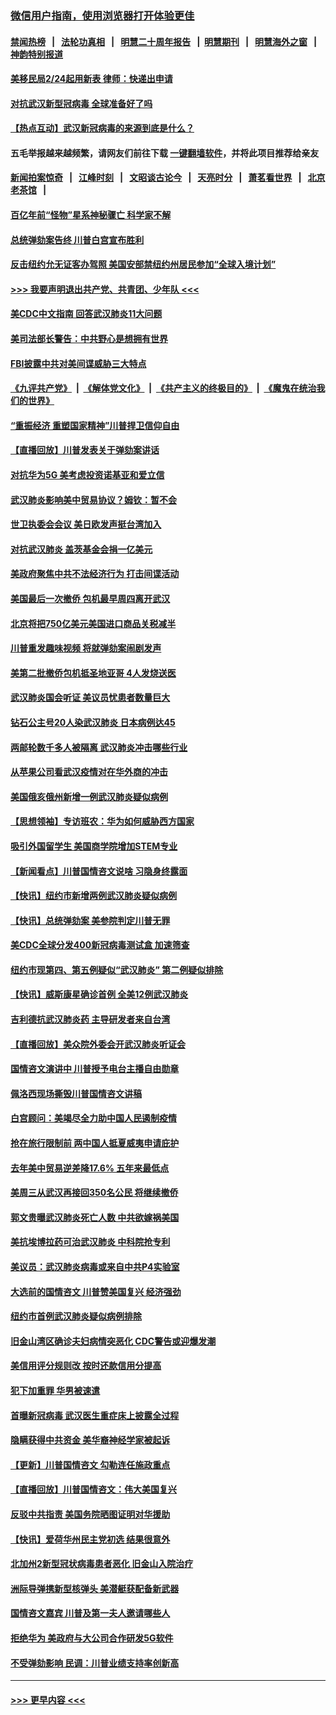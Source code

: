 ### [微信用户指南，使用浏览器打开体验更佳](https://github.com/gfw-breaker/banned-news1/blob/master/indexes/wechat-guide.md?t=0)
#### [禁闻热榜](热点新闻.md?t=0)  &nbsp;&nbsp;|&nbsp;&nbsp; [法轮功真相](https://github.com/gfw-breaker/truth/blob/master/README.md?t=0) &nbsp;&nbsp;|&nbsp;&nbsp; [明慧二十周年报告](https://github.com/gfw-breaker/mh-reports/blob/master/README.md?t=0) &nbsp;&nbsp;|&nbsp;&nbsp;[明慧期刊](https://github.com/gfw-breaker/mh-qikan) &nbsp;&nbsp;|&nbsp;&nbsp; [明慧海外之窗](https://github.com/gfw-breaker/mh-news/blob/master/README.md?t=0) &nbsp;&nbsp;|&nbsp;&nbsp; [神韵特别报道](https://github.com/gfw-breaker/mh-news/blob/master/shenyun.md?t=0)
#### [美移民局2/24起用新表 律师：快递出申请](../pages/nsc412/n11848220.md?t=02070944) 
#### [对抗武汉新型冠病毒 全球准备好了吗](../pages/nsc412/n11850142.md?t=02070944) 
#### [【热点互动】武汉新冠病毒的来源到底是什么？](../pages/nsc412/n11849749.md?t=02070944) 
#### 五毛举报越来越频繁，请网友们前往下载 [一键翻墙软件](https://github.com/gfw-breaker/ssr-accounts)，并将此项目推荐给亲友
#### [新闻拍案惊奇](https://github.com/gfw-breaker/banned-news1/blob/master/pages/link4.md) &nbsp;&nbsp;|&nbsp;&nbsp; [江峰时刻](https://github.com/gfw-breaker/banned-news1/blob/master/pages/link4.md) &nbsp;&nbsp;|&nbsp;&nbsp; [文昭谈古论今](https://github.com/gfw-breaker/banned-news1/blob/master/pages/link4.md) &nbsp;&nbsp;|&nbsp;&nbsp; [天亮时分](https://github.com/gfw-breaker/banned-news1/blob/master/pages/link4.md) &nbsp;&nbsp;|&nbsp;&nbsp; [萧茗看世界](https://github.com/gfw-breaker/banned-news1/blob/master/pages/link4.md) &nbsp;&nbsp;|&nbsp;&nbsp; [北京老茶馆](https://github.com/gfw-breaker/banned-news1/blob/master/pages/link4.md) &nbsp;&nbsp;|&nbsp;&nbsp; 
#### [百亿年前“怪物”星系神秘骤亡 科学家不解](../pages/nsc412/n11849863.md?t=02070944) 
#### [总统弹劾案告终 川普白宫宣布胜利](../pages/nsc412/n11849985.md?t=02070944) 
#### [反击纽约允无证客办驾照  美国安部禁纽约州居民参加“全球入境计划”](../pages/nsc412/n11849828.md?t=02070944) 
#### [>>> 我要声明退出共产党、共青团、少年队 <<<](https://github.com/begood0513/goodnews/blob/master/quit/letter.md) 
#### [美CDC中文指南 回答武汉肺炎11大问题](../pages/nsc412/n11849703.md?t=02070944) 
#### [美司法部长警告：中共野心是想拥有世界](../pages/nsc412/n11849769.md?t=02070944) 
#### [FBI披露中共对美间谍威胁三大特点](../pages/nsc412/n11849700.md?t=02070944) 
#### [《九评共产党》](https://github.com/begood0513/9ping.md/blob/master/README.md) &nbsp;|&nbsp; [《解体党文化》](../../../../jtdwh.md/blob/master/README.md)  &nbsp;|&nbsp; [《共产主义的终极目的》](../../../../gczydzjmd.md/blob/master/README.md) &nbsp;|&nbsp; [《魔鬼在统治我们的世界》](../../../../mgztzwmdsj.md/blob/master/README.md) 
#### [“重振经济 重塑国家精神”川普捍卫信仰自由](../pages/nsc412/n11849641.md?t=02070944) 
#### [【直播回放】川普发表关于弹劾案讲话](../pages/nsc412/n11849472.md?t=02070944) 
#### [对抗华为5G 美考虑投资诺基亚和爱立信](../pages/nsc412/n11849510.md?t=02070944) 
#### [武汉肺炎影响美中贸易协议？姆钦：暂不会](../pages/nsc412/n11849497.md?t=02070944) 
#### [世卫执委会会议 美日欧发声挺台湾加入](../pages/nsc412/n11849433.md?t=02070944) 
#### [对抗武汉肺炎 盖茨基金会捐一亿美元](../pages/nsc412/n11848953.md?t=02070944) 
#### [美政府聚焦中共不法经济行为 打击间谍活动](../pages/nsc412/n11849322.md?t=02070944) 
#### [美国最后一次撤侨 包机最早周四离开武汉](../pages/nsc412/n11849395.md?t=02070944) 
#### [北京将把750亿美元美国进口商品关税减半](../pages/nsc412/n11848896.md?t=02070944) 
#### [川普重发趣味视频 将就弹劾案闹剧发声](../pages/nsc412/n11848715.md?t=02070944) 
#### [美第二批撤侨包机抵圣地亚哥 4人发烧送医](../pages/nsc412/n11847923.md?t=02070944) 
#### [武汉肺炎国会听证 美议员忧患者数量巨大](../pages/nsc412/n11844851.md?t=02070944) 
#### [钻石公主号20人染武汉肺炎 日本病例达45](../pages/nsc412/n11847823.md?t=02070944) 
#### [两邮轮数千多人被隔离 武汉肺炎冲击哪些行业](../pages/nsc412/n11847456.md?t=02070944) 
#### [从苹果公司看武汉疫情对在华外商的冲击](../pages/nsc412/n11847586.md?t=02070944) 
#### [美国俄亥俄州新增一例武汉肺炎疑似病例](../pages/nsc412/n11847714.md?t=02070944) 
#### [【思想领袖】专访班农：华为如何威胁西方国家](../pages/nsc412/n11847306.md?t=02070944) 
#### [吸引外国留学生 美国商学院增加STEM专业](../pages/nsc412/n11847417.md?t=02070944) 
#### [【新闻看点】川普国情咨文说啥 习隐身终露面](../pages/nsc412/n11847016.md?t=02070944) 
#### [【快讯】纽约市新增两例武汉肺炎疑似病例](../pages/nsc412/n11847250.md?t=02070944) 
#### [【快讯】总统弹劾案 美参院判定川普无罪](../pages/nsc412/n11847316.md?t=02070944) 
#### [美CDC全球分发400新冠病毒测试盒 加速筛查](../pages/nsc412/n11847260.md?t=02070944) 
#### [纽约市现第四、第五例疑似“武汉肺炎”   第二例疑似排除](../pages/nsc412/n11847332.md?t=02070944) 
#### [【快讯】威斯康星确诊首例 全美12例武汉肺炎](../pages/nsc412/n11847162.md?t=02070944) 
#### [吉利德抗武汉肺炎药 主导研发者来自台湾](../pages/nsc412/n11847064.md?t=02070944) 
#### [【直播回放】美众院外委会开武汉肺炎听证会](../pages/nsc412/n11846727.md?t=02070944) 
#### [国情咨文演讲中 川普授予电台主播自由勋章](../pages/nsc412/n11846815.md?t=02070944) 
#### [佩洛西现场撕毁川普国情咨文讲稿](../pages/nsc412/n11846724.md?t=02070944) 
#### [白宫顾问：美竭尽全力助中国人民遏制疫情](../pages/nsc412/n11846756.md?t=02070944) 
#### [抢在旅行限制前 两中国人抵夏威夷申请庇护](../pages/nsc412/n11846866.md?t=02070944) 
#### [去年美中贸易逆差降17.6% 五年来最低点](../pages/nsc412/n11846755.md?t=02070944) 
#### [美周三从武汉再接回350名公民 将继续撤侨](../pages/nsc412/n11846705.md?t=02070944) 
#### [郭文贵曝武汉肺炎死亡人数 中共欲嫁祸美国](../pages/nsc412/n11846240.md?t=02070944) 
#### [美抗埃博拉药可治武汉肺炎 中科院抢专利](../pages/nsc412/n11846409.md?t=02070944) 
#### [美议员：武汉肺炎病毒或来自中共P4实验室](../pages/nsc412/n11846043.md?t=02070944) 
#### [大选前的国情咨文 川普赞美国复兴 经济强劲](../pages/nsc412/n11845526.md?t=02070944) 
#### [纽约市首例武汉肺炎疑似病例排除](../pages/nsc412/n11844989.md?t=02070944) 
#### [旧金山湾区确诊夫妇病情突恶化 CDC警告或迎爆发潮](../pages/nsc412/n11845730.md?t=02070944) 
#### [美信用评分规则改  按时还款信用分提高](../pages/nsc412/n11845488.md?t=02070944) 
#### [犯下加重罪 华男被速遣](../pages/nsc412/n11845476.md?t=02070944) 
#### [首曝新冠病毒 武汉医生重症床上披露全过程](../pages/nsc412/n11845150.md?t=02070944) 
#### [隐瞒获得中共资金 美华裔神经学家被起诉](../pages/nsc412/n11844879.md?t=02070944) 
#### [【更新】川普国情咨文 勾勒连任施政重点](../pages/nsc412/n11845223.md?t=02070944) 
#### [【直播回放】川普国情咨文：伟大美国复兴](../pages/nsc412/n11842079.md?t=02070944) 
#### [反驳中共指责 美国务院晒图证明对华援助](../pages/nsc412/n11844859.md?t=02070944) 
#### [【快讯】爱荷华州民主党初选 结果很意外](../pages/nsc412/n11844878.md?t=02070944) 
#### [北加州2新型冠状病毒患者恶化 旧金山入院治疗](../pages/nsc412/n11844842.md?t=02070944) 
#### [洲际导弹携新型核弹头 美潜艇获配备新武器](../pages/nsc412/n11844680.md?t=02070944) 
#### [国情咨文嘉宾 川普及第一夫人邀请哪些人](../pages/nsc412/n11844712.md?t=02070944) 
#### [拒绝华为 美政府与大公司合作研发5G软件](../pages/nsc412/n11844625.md?t=02070944) 
#### [不受弹劾影响 民调：川普业绩支持率创新高](../pages/nsc412/n11844622.md?t=02070944) 

----
#### [ >>> 更早内容 <<< ](../indexes/nsc412-earlier.md)

